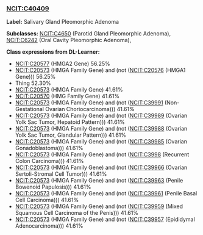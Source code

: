 
### [NCIT:C40409](http://purl.obolibrary.org/obo/NCIT_C40409)
**Label:** Salivary Gland Pleomorphic Adenoma

**Subclasses:** [NCIT:C4650](http://purl.obolibrary.org/obo/NCIT_C4650) (Parotid Gland Pleomorphic Adenoma), [NCIT:C6242](http://purl.obolibrary.org/obo/NCIT_C6242) (Oral Cavity Pleomorphic Adenoma), 

**Class expressions from DL-Learner:**

- [NCIT:C20577](http://purl.obolibrary.org/obo/NCIT_C20577) (HMGA2 Gene) 56.25%
- [NCIT:C20573](http://purl.obolibrary.org/obo/NCIT_C20573) (HMGA Family Gene) and (not ([NCIT:C20576](http://purl.obolibrary.org/obo/NCIT_C20576) (HMGA1 Gene))) 56.25%
- Thing 52.30%
- [NCIT:C20573](http://purl.obolibrary.org/obo/NCIT_C20573) (HMGA Family Gene) 41.61%
- [NCIT:C20570](http://purl.obolibrary.org/obo/NCIT_C20570) (HMG Family Gene) 41.61%
- [NCIT:C20573](http://purl.obolibrary.org/obo/NCIT_C20573) (HMGA Family Gene) and (not ([NCIT:C39991](http://purl.obolibrary.org/obo/NCIT_C39991) (Non-Gestational Ovarian Choriocarcinoma))) 41.61%
- [NCIT:C20573](http://purl.obolibrary.org/obo/NCIT_C20573) (HMGA Family Gene) and (not ([NCIT:C39989](http://purl.obolibrary.org/obo/NCIT_C39989) (Ovarian Yolk Sac Tumor, Hepatoid Pattern))) 41.61%
- [NCIT:C20573](http://purl.obolibrary.org/obo/NCIT_C20573) (HMGA Family Gene) and (not ([NCIT:C39988](http://purl.obolibrary.org/obo/NCIT_C39988) (Ovarian Yolk Sac Tumor, Glandular Pattern))) 41.61%
- [NCIT:C20573](http://purl.obolibrary.org/obo/NCIT_C20573) (HMGA Family Gene) and (not ([NCIT:C39985](http://purl.obolibrary.org/obo/NCIT_C39985) (Ovarian Gonadoblastoma))) 41.61%
- [NCIT:C20573](http://purl.obolibrary.org/obo/NCIT_C20573) (HMGA Family Gene) and (not ([NCIT:C3998](http://purl.obolibrary.org/obo/NCIT_C3998) (Recurrent Colon Carcinoma))) 41.61%
- [NCIT:C20573](http://purl.obolibrary.org/obo/NCIT_C20573) (HMGA Family Gene) and (not ([NCIT:C39966](http://purl.obolibrary.org/obo/NCIT_C39966) (Ovarian Sertoli-Stromal Cell Tumor))) 41.61%
- [NCIT:C20573](http://purl.obolibrary.org/obo/NCIT_C20573) (HMGA Family Gene) and (not ([NCIT:C39963](http://purl.obolibrary.org/obo/NCIT_C39963) (Penile Bowenoid Papulosis))) 41.61%
- [NCIT:C20573](http://purl.obolibrary.org/obo/NCIT_C20573) (HMGA Family Gene) and (not ([NCIT:C39961](http://purl.obolibrary.org/obo/NCIT_C39961) (Penile Basal Cell Carcinoma))) 41.61%
- [NCIT:C20573](http://purl.obolibrary.org/obo/NCIT_C20573) (HMGA Family Gene) and (not ([NCIT:C39959](http://purl.obolibrary.org/obo/NCIT_C39959) (Mixed Squamous Cell Carcinoma of the Penis))) 41.61%
- [NCIT:C20573](http://purl.obolibrary.org/obo/NCIT_C20573) (HMGA Family Gene) and (not ([NCIT:C39957](http://purl.obolibrary.org/obo/NCIT_C39957) (Epididymal Adenocarcinoma))) 41.61%


